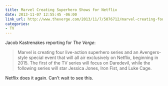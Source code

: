 ```yaml
---
title: Marvel Creating Superhero Shows for Netflix
date: 2013-11-07 12:55:45 -06:00
link_url: http://www.theverge.com/2013/11/7/5076712/marvel-creating-four-superhero-tv-series-netflix-exclusives
categories:
- TV
---
```


Jacob Kastrenakes reporting for *The Verge*:

>Marvel is creating four live-action superhero series and an Avengers-style special event that will all air exclusively on Netflix, beginning in 2015. The first of the TV series will focus on Daredevil, while the following series will star Jessica Jones, Iron Fist, and Luke Cage.

Netflix does it again. Can't wait to see this.
